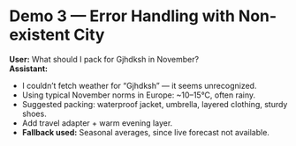 # Demo 3 — Error Handling with Non-existent City

**User:** What should I pack for Gjhdksh in November?  
**Assistant:**  
- I couldn’t fetch weather for “Gjhdksh” — it seems unrecognized.  
- Using typical November norms in Europe: ~10–15°C, often rainy.  
- Suggested packing: waterproof jacket, umbrella, layered clothing, sturdy shoes.  
- Add travel adapter + warm evening layer.  
- **Fallback used:** Seasonal averages, since live forecast not available.
